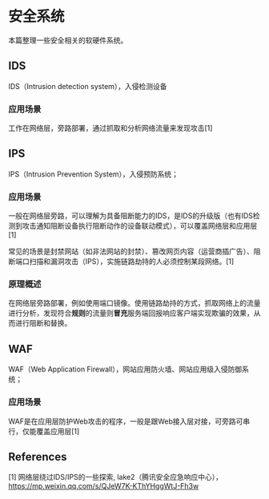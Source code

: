 # 安全系统

本篇整理一些安全相关的软硬件系统。



## IDS

IDS（Intrusion detection system），入侵检测设备

### 应用场景

工作在网络层，旁路部署，通过抓取和分析网络流量来发现攻击[1]



## IPS

IPS（Intrusion Prevention System），入侵预防系统；

### 应用场景

一般在网络层旁路，可以理解为具备阻断能力的IDS，是IDS的升级版（也有IDS检测到攻击通知阻断设备执行阻断动作的设备联动模式），可以覆盖网络层和应用层[1]

常见的场景是封禁网站（如非法网站的封禁）、篡改网页内容（运营商插广告）、阻断端口扫描和漏洞攻击（IPS），实施链路劫持的人必须控制某段网络。[1]

### 原理概述

在网络层旁路部署，例如使用端口镜像。使用链路劫持的方式，抓取网络上的流量进行分析，发现符合**规则**的流量则**冒充**服务端回报响应客户端实现欺骗的效果，从而进行阻断和替换。




## WAF

WAF（Web Application Firewall），网站应用防火墙、网站应用级入侵防御系统；

### 应用场景

WAF是在应用层防护Web攻击的程序，一般是跟Web接入层对接，可旁路可串行，仅能覆盖应用层[1]





## References

[1] 网络层绕过IDS/IPS的一些探索, lake2（腾讯安全应急响应中心），https://mp.weixin.qq.com/s/QJeW7K-KThYHggWtJ-Fh3w

